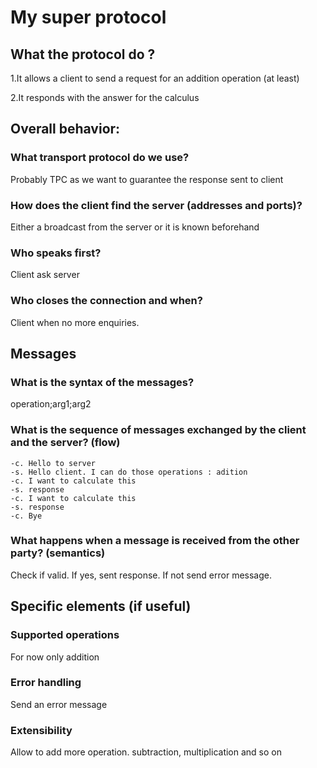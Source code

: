 # My super protocol

## What the protocol do ?
1.It allows a client to send a request for an addition operation (at least)

2.It responds with the answer for the calculus
## Overall behavior:
### What transport protocol do we use?
Probably TPC as we want to guarantee the response sent to client
### How does the client find the server (addresses and ports)?
Either a broadcast from the server or it is known beforehand
### Who speaks first?
Client ask server
### Who closes the connection and when?
Client when no more enquiries.
## Messages
### What is the syntax of the messages?
operation;arg1;arg2
### What is the sequence of messages exchanged by the client and the server? (flow)
    -c. Hello to server
    -s. Hello client. I can do those operations : adition
    -c. I want to calculate this 
    -s. response
    -c. I want to calculate this
    -s. response
    -c. Bye
### What happens when a message is received from the other party? (semantics)
Check if valid. If yes, sent response. If not send error message.

## Specific elements (if useful)
### Supported operations
For now only addition
### Error handling
Send an error message
### Extensibility
Allow to add more operation. subtraction, multiplication and so on
